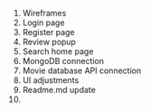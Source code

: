 1. Wireframes
2. Login page
3. Register page
4. Review popup
5. Search home page
6. MongoDB connection
7. Movie database API connection
8. UI adjustments
9. Readme.md update
10.
